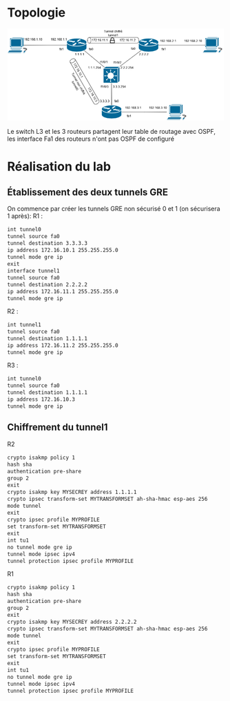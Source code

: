 # Topologie
![](Images/Ipsec_vpn_Site_to_site.png)

Le switch L3 et les 3 routeurs partagent leur table de routage avec OSPF, les interface Fa1 des routeurs n'ont pas OSPF de configuré

# Réalisation du lab
## Établissement des deux tunnels GRE
On commence par créer les tunnels GRE non sécurisé 0 et 1  (on sécurisera 1 après):
R1 :
```
int tunnel0
tunnel source fa0
tunnel destination 3.3.3.3
ip address 172.16.10.1 255.255.255.0
tunnel mode gre ip
exit
interface tunnel1
tunnel source fa0
tunnel destination 2.2.2.2
ip address 172.16.11.1 255.255.255.0
tunnel mode gre ip
``` 
R2 :
```
int tunnel1
tunnel source fa0
tunnel destination 1.1.1.1
ip address 172.16.11.2 255.255.255.0
tunnel mode gre ip
```
R3 :
```
int tunnel0
tunnel source fa0
tunnel destination 1.1.1.1
ip address 172.16.10.3
tunnel mode gre ip
```
## Chiffrement du tunnel1
R2
```
crypto isakmp policy 1
hash sha
authentication pre-share
group 2
exit
crypto isakmp key MYSECREY address 1.1.1.1
crypto ipsec transform-set MYTRANSFORMSET ah-sha-hmac esp-aes 256
mode tunnel
exit
crypto ipsec profile MYPROFILE
set transform-set MYTRANSFORMSET
exit
int tu1
no tunnel mode gre ip
tunnel mode ipsec ipv4
tunnel protection ipsec profile MYPROFILE
```
R1
```
crypto isakmp policy 1
hash sha
authentication pre-share
group 2
exit
crypto isakmp key MYSECREY address 2.2.2.2
crypto ipsec transform-set MYTRANSFORMSET ah-sha-hmac esp-aes 256
mode tunnel
exit
crypto ipsec profile MYPROFILE
set transform-set MYTRANSFORMSET
exit
int tu1
no tunnel mode gre ip
tunnel mode ipsec ipv4
tunnel protection ipsec profile MYPROFILE
```
